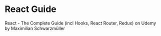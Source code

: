 # React Guide
React - The Complete Guide (incl Hooks, React Router, Redux) on Udemy by Maximilian Schwarzmüller

